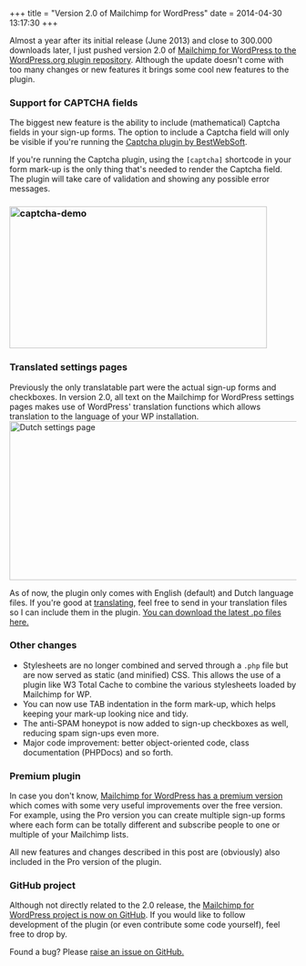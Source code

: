 +++
title = "Version 2.0 of Mailchimp for WordPress"
date = 2014-04-30 13:17:30
+++

Almost a year after its initial release (June 2013) and close to 300.000 downloads later, I just pushed version 2.0 of <a href="https://wordpress.org/plugins/Mailchimp-for-wp/">Mailchimp for WordPress to the WordPress.org plugin repository</a>. Although the update doesn't come with too many changes or new features it brings some cool new features to the plugin.
<h3>Support for CAPTCHA fields</h3>
The biggest new feature is the ability to include (mathematical) Captcha fields in your sign-up forms. The option to include a Captcha field will only be visible if you're running the <a href="https://wordpress.org/plugins/captcha/">Captcha plugin by BestWebSoft</a>.

If you're running the Captcha plugin, using the <code>[captcha]</code> shortcode in your form mark-up is the only thing that's needed to render the Captcha field. The plugin will take care of validation and showing any possible error messages.
<h3><img class="size-full wp-image-4075 aligncenter" src="https://res.cloudinary.com/dannyvankooten/image/upload/v1408704525/captcha-demo_dzr074.jpg" alt="captcha-demo" width="452" height="249" /></h3>
<h3></h3>
<h3>Translated settings pages</h3>
Previously the only translatable part were the actual sign-up forms and checkboxes. In version 2.0, all text on the Mailchimp for WordPress settings pages makes use of WordPress' translation functions which allows translation to the language of your WP installation.

<img class="aligncenter size-full wp-image-4076" src="/media/2014/License-API-Settings-Mailchimp-for-WP-Pro-_-WP-Latest-_-WordPress-2014-04-30-13-14-09-2014-04-30-13-14-57_gpuonn.jpg" alt="Dutch settings page" width="613" height="279" />

As of now, the plugin only comes with English (default) and Dutch language files. If you're good at <a href="https://codex.wordpress.org/Translating_WordPress">translating</a>, feel free to send in your translation files so I can include them in the plugin. <a href="https://plugins.svn.wordpress.org/mailchimp-for-wp/trunk/languages/">You can download the latest .po files here.</a>
<h3>Other changes</h3>
<ul>
	<li>Stylesheets are no longer combined and served through a <code>.php</code> file but are now served as static (and minified) CSS. This allows the use of a plugin like W3 Total Cache to combine the various stylesheets loaded by Mailchimp for WP.</li>
	<li>You can now use TAB indentation in the form mark-up, which helps keeping your mark-up looking nice and tidy.</li>
	<li>The anti-SPAM honeypot is now added to sign-up checkboxes as well, reducing spam sign-ups even more.</li>
	<li>Major code improvement: better object-oriented code, class documentation (PHPDocs) and so forth.</li>
</ul>
<h3>Premium plugin</h3>
In case you don't know, <a href="https://www.mc4wp.com/">Mailchimp for WordPress has a premium version</a> which comes with some very useful improvements over the free version. For example, using the Pro version you can create multiple sign-up forms where each form can be totally different and subscribe people to one or multiple of your Mailchimp lists.

All new features and changes described in this post are (obviously) also included in the Pro version of the plugin.
<h3>GitHub project</h3>
Although not directly related to the 2.0 release, the <a href="https://github.com/ibericode/mailchimp-for-wordpress">Mailchimp for WordPress project is now on GitHub</a>. If you would like to follow development of the plugin (or even contribute some code yourself), feel free to drop by.

Found a bug? Please <a href="https://github.com/ibericode/mailchimp-for-wordpress/issues">raise an issue on GitHub.</a>
